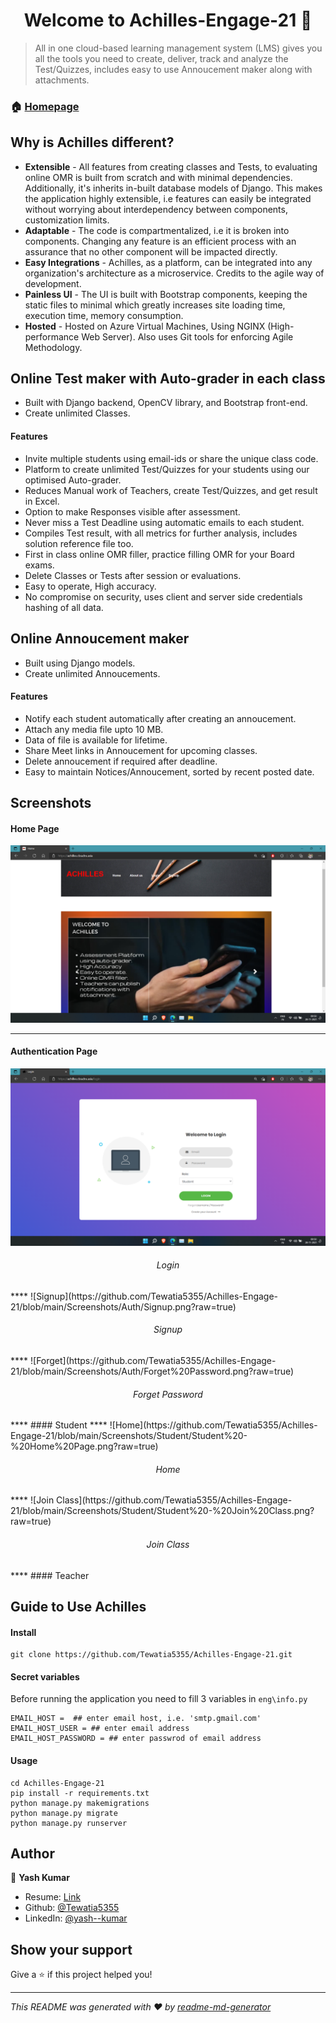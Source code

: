<h1 align="center">Welcome to Achilles-Engage-21 👋</h1>

> All in one cloud-based learning management system (LMS) gives you all the tools you need to create, deliver, track and analyze the Test/Quizzes, includes easy to use Annoucement maker along with attachments.

### 🏠 [Homepage](https://achilles.cloudns.asia)

## Why is Achilles different?
- **Extensible** - All features from creating classes and Tests, to evaluating online OMR is built from scratch and with minimal dependencies. Additionally, it's inherits in-built database models of Django. This makes the application highly extensible, i.e features can easily be integrated without worrying about interdependency between components, customization limits.
- **Adaptable** - The code is compartmentalized, i.e it is broken into components. Changing any feature is an efficient process with an assurance that no other component will be impacted directly.
- **Easy Integrations** - Achilles, as a platform, can be integrated into any organization's architecture as a microservice. Credits to the agile way of development.
- **Painless UI** - The UI is built with Bootstrap components, keeping the static files to minimal which greatly increases site loading time, execution time, memory consumption.
- **Hosted** - Hosted on Azure Virtual Machines, Using NGINX (High-performance Web Server). Also uses Git tools for enforcing Agile Methodology. 


## Online Test maker with Auto-grader in each class 
- Built with Django backend, OpenCV library, and Bootstrap front-end.
- Create unlimited Classes.

#### Features
- Invite multiple students using email-ids or share the unique class code.
- Platform to create unlimited Test/Quizzes for your students using our optimised Auto-grader.
- Reduces Manual work of Teachers, create Test/Quizzes, and get result in Excel.
- Option to make Responses visible after assessment.
- Never miss a Test Deadline using automatic emails to each student.  
- Compiles Test result, with all metrics for further analysis, includes solution reference file too.
- First in class online OMR filler, practice filling OMR for your Board exams.
- Delete Classes or Tests after session or evaluations.
- Easy to operate, High accuracy.
- No compromise on security, uses client and server side credentials hashing of all data. 


## Online Annoucement maker 
- Built using Django models.
- Create unlimited Annoucements.

#### Features
- Notify each student automatically after creating an annoucement.
- Attach any media file upto 10 MB.
- Data of file is available for lifetime.
- Share Meet links in Annoucement for upcoming classes.
- Delete annoucement if required after deadline.
- Easy to maintain Notices/Annoucement, sorted by recent posted date.


## Screenshots

#### Home Page

![Home](https://github.com/Tewatia5355/Achilles-Engage-21/blob/main/Screenshots/Home.png?raw=true)
****
#### Authentication Page

![Login](https://github.com/Tewatia5355/Achilles-Engage-21/blob/main/Screenshots/Auth/Login.png?raw=true)
<h6 align="center">Login</h6>
****
![Signup](https://github.com/Tewatia5355/Achilles-Engage-21/blob/main/Screenshots/Auth/Signup.png?raw=true)
<h6 align="center">Signup</h6>
****
![Forget](https://github.com/Tewatia5355/Achilles-Engage-21/blob/main/Screenshots/Auth/Forget%20Password.png?raw=true)
<h6 align="center">Forget Password</h6>
****
#### Student 
****
![Home](https://github.com/Tewatia5355/Achilles-Engage-21/blob/main/Screenshots/Student/Student%20-%20Home%20Page.png?raw=true)
<h6 align="center">Home</h6>
****
![Join Class](https://github.com/Tewatia5355/Achilles-Engage-21/blob/main/Screenshots/Student/Student%20-%20Join%20Class.png?raw=true)
<h6 align="center">Join Class</h6>
****
#### Teacher



## Guide to Use Achilles
#### Install

```
git clone https://github.com/Tewatia5355/Achilles-Engage-21.git
```

#### Secret variables

Before running the application you need to fill 3 variables in ```eng\info.py``` 
```
EMAIL_HOST =  ## enter email host, i.e. 'smtp.gmail.com'
EMAIL_HOST_USER = ## enter email address
EMAIL_HOST_PASSWORD = ## enter passwrod of email address
```

#### Usage

```
cd Achilles-Engage-21 
pip install -r requirements.txt 
python manage.py makemigrations 
python manage.py migrate
python manage.py runserver
```

## Author

👤 **Yash Kumar**

* Resume: [Link](https://bit.ly/ResumeYashKumar)
* Github: [@Tewatia5355](https://github.com/Tewatia5355)
* LinkedIn: [@yash--kumar](https://linkedin.com/in/yash--kumar)

## Show your support

Give a ⭐️ if this project helped you!

***
_This README was generated with ❤️ by [readme-md-generator](https://github.com/kefranabg/readme-md-generator)_
